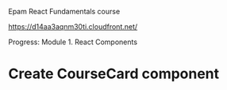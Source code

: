 Epam React Fundamentals course

https://d14aa3aqnm30ti.cloudfront.net/

Progress: Module 1. React Components 
# Create CourseCard component